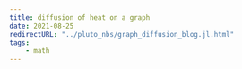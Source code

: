 ```yaml
---
title: diffusion of heat on a graph
date: 2021-08-25
redirectURL: "../pluto_nbs/graph_diffusion_blog.jl.html"
tags:
    - math
---
```

